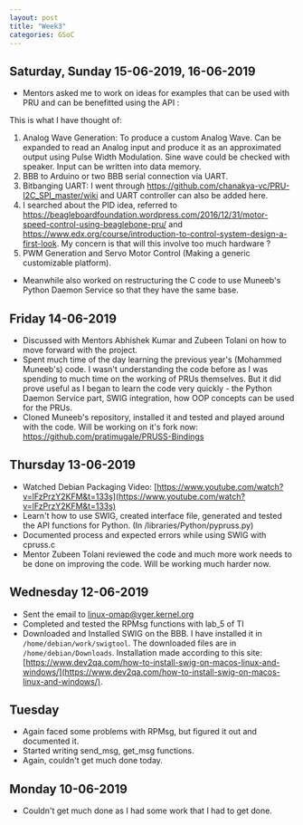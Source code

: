 ```yaml
---
layout: post
title: "Week3"
categories: GSoC
---
```


## Saturday, Sunday 15-06-2019, 16-06-2019
* Mentors asked me to work on ideas for examples that can be used with PRU and can be benefitted using the API :

This is what I have thought of:

1. Analog Wave Generation: To produce a custom Analog Wave. Can be expanded to read an Analog input and produce it as an approximated output using Pulse Width Modulation. Sine wave could be checked with speaker. Input can be written into data memory.
2. BBB to Arduino or two BBB serial connection via UART.
3. Bitbanging UART: I went through https://github.com/chanakya-vc/PRU-I2C_SPI_master/wiki and UART controller can also be added here.
4. I searched about the PID idea, referred to
https://beagleboardfoundation.wordpress.com/2016/12/31/motor-speed-control-using-beaglebone-pru/ and
https://www.edx.org/course/introduction-to-control-system-design-a-first-look. My concern is that will this involve too much hardware ?
5. PWM Generation and Servo Motor Control (Making a generic customizable platform).

* Meanwhile also worked on restructuring the C code to use Muneeb's Python Daemon Service so that they have the same base.

## Friday 14-06-2019
* Discussed with Mentors Abhishek Kumar and Zubeen Tolani on how to move forward with the project.
* Spent much time of the day learning the previous year's (Mohammed Muneeb's) code. I wasn't understanding the code before as I was spending to much time on the working of PRUs themselves. But it did prove useful as I began to learn the code very quickly - the Python Daemon Service part, SWIG integration, how OOP concepts can be used for the PRUs.
* Cloned Muneeb's repository, installed it and tested and played around with the code. Will be working on it's fork now: https://github.com/pratimugale/PRUSS-Bindings

## Thursday 13-06-2019
* Watched Debian Packaging Video: [https://www.youtube.com/watch?v=lFzPrzY2KFM&t=133s](https://www.youtube.com/watch?v=lFzPrzY2KFM&t=133s)
* Learn't how to use SWIG, created interface file, generated and tested the API functions for Python. (In /libraries/Python/pypruss.py)
* Documented process and expected errors while using SWIG with cpruss.c
* Mentor Zubeen Tolani reviewed the code and much more work needs to be done on improving the code. Will be working much harder now.

## Wednesday 12-06-2019
* Sent the email to linux-omap@vger.kernel.org 
* Completed and tested the RPMsg functions with lab_5 of TI
* Downloaded and Installed SWIG on the BBB. I have installed it in `/home/debian/work/swigtool`. The downloaded files are in `/home/debian/Downloads`. Installation made according to this site: [https://www.dev2qa.com/how-to-install-swig-on-macos-linux-and-windows/](https://www.dev2qa.com/how-to-install-swig-on-macos-linux-and-windows/). 

## Tuesday
* Again faced some problems with RPMsg, but figured it out and documented it.
* Started writing send_msg, get_msg functions.
* Again, couldn't get much done today.

## Monday 10-06-2019
* Couldn't get much done as I had some work that I had to get done.
